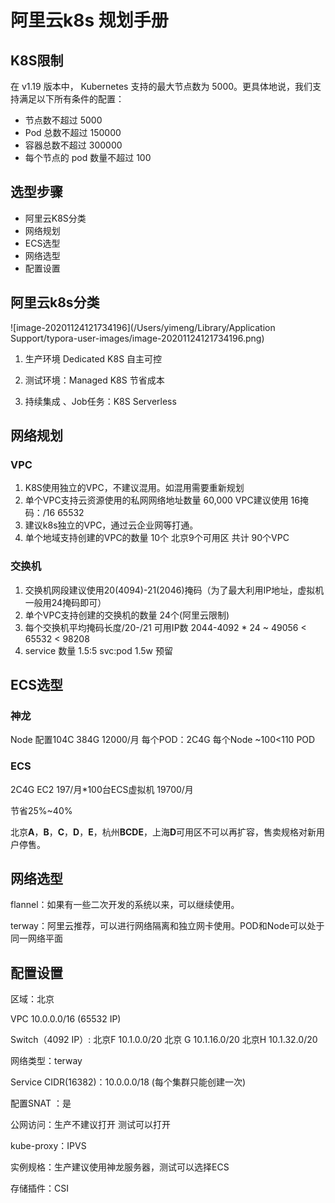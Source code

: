 # 阿里云k8s 规划手册

## K8S限制

在 v1.19 版本中， Kubernetes 支持的最大节点数为 5000。更具体地说，我们支持满足以下所有条件的配置：

- 节点数不超过 5000 
- Pod 总数不超过 150000 
- 容器总数不超过 300000
- 每个节点的 pod 数量不超过 100

## 选型步骤

- 阿里云K8S分类
- 网络规划 
- ECS选型 
- 网络选型 
- 配置设置

## 阿里云k8s分类

![image-20201124121734196](/Users/yimeng/Library/Application Support/typora-user-images/image-20201124121734196.png)

1. 生产环境 Dedicated K8S 自主可控

2. 测试环境：Managed K8S 节省成本

3. 持续集成 、Job任务：K8S Serverless

   ## 

## 网络规划

### VPC

1. K8S使用独立的VPC，不建议混用。如混用需要重新规划
2. 单个VPC支持云资源使用的私网网络地址数量 60,000  VPC建议使用 16掩码：/16 65532 
3. 建议k8s独立的VPC，通过云企业网等打通。
4. 单个地域支持创建的VPC的数量 10个 北京9个可用区 共计 90个VPC

### 交换机

1. 交换机网段建议使用20(4094)-21(2046)掩码（为了最大利用IP地址，虚拟机一般用24掩码即可）
2. 单个VPC支持创建的交换机的数量 24个(阿里云限制)
3. 每个交换机平均掩码长度/20-/21 可用IP数 2044-4092 * 24 ~ 49056 < 65532 < 98208 
4. service 数量 1.5:5  svc:pod   1.5w 预留

## ECS选型

### 神龙

Node 配置104C 384G 12000/月  每个POD：2C4G  每个Node ~100<110 POD  

### ECS

2C4G EC2 197/月*100台ECS虚拟机 19700/月

节省25%~40%

北京**A**，**B**，**C**，**D**，**E**，杭州**BCDE**，上海**D**可用区不可以再扩容，售卖规格对新用户停售。

## 网络选型

flannel：如果有一些二次开发的系统以来，可以继续使用。

terway：阿里云推荐，可以进行网络隔离和独立网卡使用。POD和Node可以处于同一网络平面



## 配置设置

区域：北京

VPC 10.0.0.0/16 (65532 IP)

Switch（4092 IP）: 北京F 10.1.0.0/20  北京 G 10.1.16.0/20 北京H 10.1.32.0/20

网络类型：terway

Service CIDR(16382)：10.0.0.0/18 (每个集群只能创建一次)

配置SNAT ：是

公网访问：生产不建议打开 测试可以打开

kube-proxy：IPVS

实例规格：生产建议使用神龙服务器，测试可以选择ECS

存储插件：CSI

